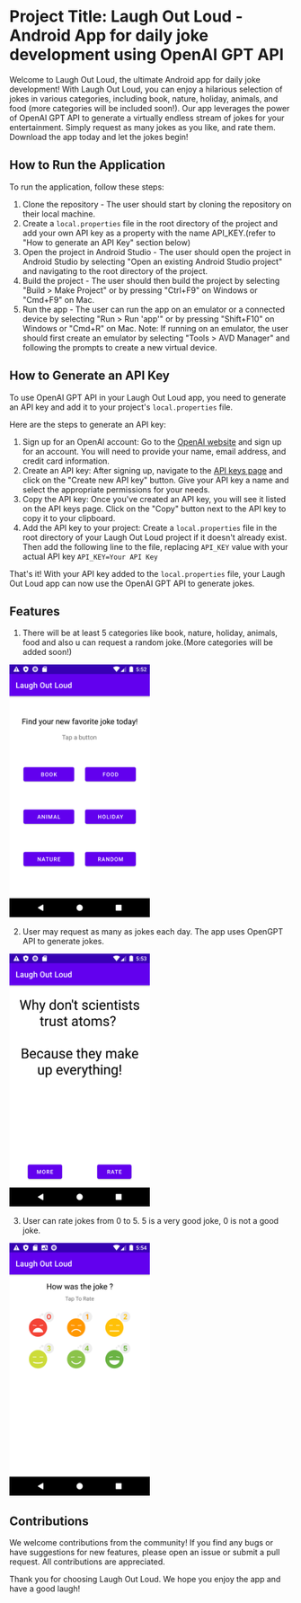 # Project Title: Laugh Out Loud - Android App for daily joke development using OpenAI GPT API

Welcome to Laugh Out Loud, the ultimate Android app for daily joke development! With Laugh Out Loud, you can enjoy a hilarious selection of jokes in various categories, including book, nature, holiday, animals, and food (more categories will be included soon!). 
Our app leverages the power of OpenAI GPT API to generate a virtually endless stream of jokes for your entertainment. 
Simply request as many jokes as you like, and rate them.
Download the app today and let the jokes begin!

## How to Run the Application

To run the application, follow these steps:

1. Clone the repository - The user should start by cloning the repository on their local machine.
2. Create a `local.properties` file in the root directory of the project and add your own API key as a property with the name API_KEY.(refer to "How to generate an API Key" section below)
3. Open the project in Android Studio - The user should open the project in Android Studio by selecting "Open an existing Android Studio project" and navigating to the root directory of the project.
4. Build the project - The user should then build the project by selecting "Build > Make Project" or by pressing "Ctrl+F9" on Windows or "Cmd+F9" on Mac.
5. Run the app - The user can run the app on an emulator or a connected device by selecting "Run > Run 'app'" or by pressing "Shift+F10" on Windows or "Cmd+R" on Mac.
Note: If running on an emulator, the user should first create an emulator by selecting "Tools > AVD Manager" and following the prompts to create a new virtual device.

## How to Generate an API Key 

To use OpenAI GPT API in your Laugh Out Loud app, you need to generate an API key and add it to your project's `local.properties` file. 

Here are the steps to generate an API key:

1. Sign up for an OpenAI account: Go to the [OpenAI website](https://beta.openai.com/signup/) and sign up for an account. You will need to provide your name, email address, and credit card information.
2. Create an API key: After signing up, navigate to the [API keys page](https://beta.openai.com/api-keys/) and click on the "Create new API key" button. Give your API key a name and select the appropriate permissions for your needs.
3. Copy the API key: Once you've created an API key, you will see it listed on the API keys page. Click on the "Copy" button next to the API key to copy it to your clipboard.
4. Add the API key to your project: Create a `local.properties` file in the root directory of your Laugh Out Loud project if it doesn't already exist. Then add the following line to the file, replacing `API_KEY` value with your actual API key
`API_KEY=Your API Key`

That's it! With your API key added to the `local.properties` file, your Laugh Out Loud app can now use the OpenAI GPT API to generate jokes.

## Features

1. There will be at least 5 categories like book, nature, holiday, animals, food and also u can request a random joke.(More categories will be added soon!)

<img src="screenshots/Screenshot_buttonFrag.png" alt="Alt Text" style="width:250px;height:450px;">

2. User may request as many as jokes each day. The app uses OpenGPT API to generate jokes. 

<img src="screenshots/Screenshot_jokeFrag.png" alt="Alt Text" style="width:250px;height:450px;"> 

3. User can rate jokes from 0 to 5. 5 is a very good joke, 0 is not a good joke.
   
<img src="screenshots/Screenshot_rateFrag.png" alt="Alt Text" style="width:250px;height:450px;">


## Contributions

We welcome contributions from the community! If you find any bugs or have suggestions for new features, please open an issue or submit a pull request. All contributions are appreciated.

Thank you for choosing Laugh Out Loud. We hope you enjoy the app and have a good laugh!



